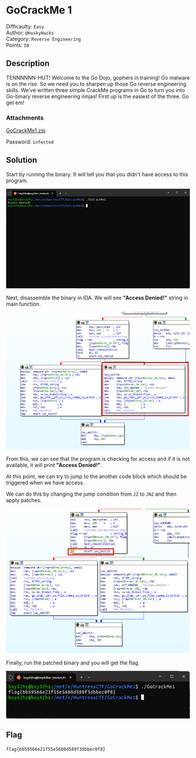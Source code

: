 # GoCrackMe 1

Difficaulty: `Easy`  
Author: `@HuskyHacks`  
Category: `Reverse Engineering`  
Points: `50`

## Description

TENNNNNN-HUT!
Welcome to the Go Dojo, gophers in training!
Go malware is on the rise. So we need you to sharpen up those Go reverse engineering skills. We've written three simple CrackMe programs in Go to turn you into Go-binary reverse engineering ninjas!
First up is the easiest of the three. Go get em!

### Attachments

[GoCrackMe1.zip](./attachments/GoCrackMe1.zip)

Password: `infected`

## Solution

Start by running the binary. It will tell you that you didn't have access to this program.

![First run](./images/app.png)

Next, disassemble the binary in IDA. We will see **"Access Denied!"** string in main function.

![Disassembled](./images/ida.png)

From this, we can see that the program is checking for access and if it is not available, it will print **"Access Denied!"**.

At this point, we can try to jump to the another code block which should be triggered when we have access.

We can do this by changing the jump condition from `JZ` to `JNZ` and then apply patches.

![Patching](./images/ida1.png)

Finally, run the patched binary and you will get the flag.

![Solved](./images/solved.png)

## Flag

```txt
flag{bb59566e21f55e5680d589f3dbbec0f8}
```
